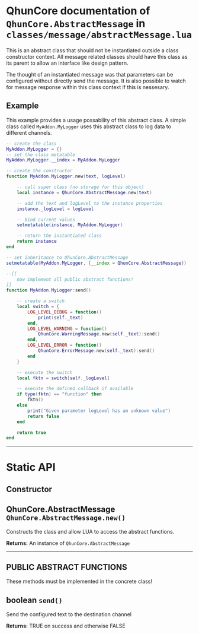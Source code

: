 # QhunCore documentation of `QhunCore.AbstractMessage` in `classes/message/abstractMessage.lua`

This is an abstract class that should not be instantiated outside a class constructor context. All message related classes should have this class as its parent to allow an interface like design pattern.

The thought of an instantiated message was that parameters can be configured without directly send the message. It is also possible to watch for message response within this class context if this is nessesary.

## Example

This example provides a usage possability of this abstract class. A simple class called `MyAddon.MyLogger` uses this abstract class to log data to different channels.

```lua
-- create the class
MyAddon.MyLogger = {}
-- set the class metatable
MyAddon.MyLogger.__index = MyAddon.MyLogger

-- create the constructor
function MyAddon.MyLogger.new(text, logLevel)

    -- call super class (no storage for this object)
    local instance = QhunCore.AbstractMessage.new(text)

    -- add the text and logLevel to the instance properties
    instance._logLevel = logLevel

    -- bind current values
    setmetatable(instance, MyAddon.MyLogger)

    -- return the instantiated class
    return instance
end

-- set inheritance to QhunCore.AbstractMessage
setmetatable(MyAddon.MyLogger, {__index = QhunCore.AbstractMessage})

--[[
    now implement all public abstract functions!
]]
function MyAddon.MyLogger:send()

    -- create a switch
    local switch = {
        LOG_LEVEL_DEBUG = function()
            print(self._text)
        end,
        LOG_LEVEL_WARNING = function()
            QhunCore.WarningMessage.new(self._text):send()
        end,
        LOG_LEVEL_ERROR = function()
            QhunCore.ErrorMessage.new(self._text):send()
        end
    }

    -- execute the switch
    local fktn = switch[self._logLevel]

    -- execute the defined callback if available
    if type(fktn) == "function" then
        fktn()
    else
        print("Given parameter logLevel has an unknown value")
        return false
    end

    return true
end
```

---

# Static API

## Constructor

## QhunCore.AbstractMessage `QhunCore.AbstractMessage.new()`

Constructs the class and allow LUA to access the abstract functions.

**Returns:** An instance of `QhunCore.AbstractMessage`

---

## PUBLIC ABSTRACT FUNCTIONS

These methods must be implemented in the concrete class!

## boolean `send()`

Send the configured text to the destination channel

**Returns:** TRUE on success and otherwise FALSE